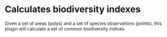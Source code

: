 # Calculates biodiversity indexes

Given a set of areas (polys) and a set of species observations (points), this plugin will calculate a set of common biodiversity indices.